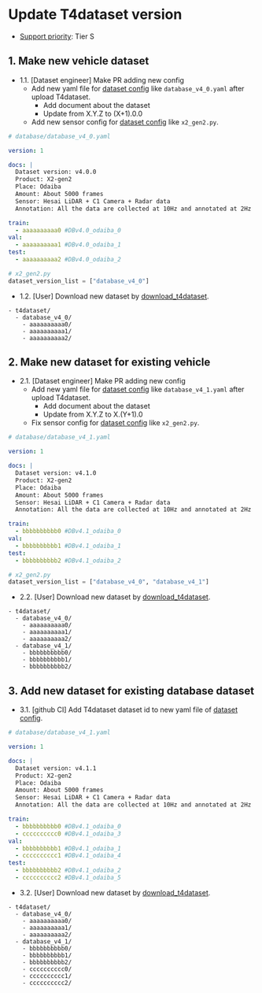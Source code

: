 # Update T4dataset version

- [Support priority](https://github.com/tier4/autoware-ml/blob/main/docs/design/autoware_ml_design.md#support-priority): Tier S

## 1. Make new vehicle dataset

- 1.1. [Dataset engineer] Make PR adding new config
  - Add new yaml file for [dataset config](/autoware_ml/configs/detection3d/dataset/t4dataset) like `database_v4_0.yaml` after upload T4dataset.
    - Add document about the dataset
    - Update from X.Y.Z to (X+1).0.0
  - Add new sensor config for [dataset config](/autoware_ml/configs/detection3d/dataset/t4dataset) like `x2_gen2.py`.

```yaml
# database/database_v4_0.yaml

version: 1

docs: |
  Dataset version: v4.0.0
  Product: X2-gen2
  Place: Odaiba
  Amount: About 5000 frames
  Sensor: Hesai LiDAR + C1 Camera + Radar data
  Annotation: All the data are collected at 10Hz and annotated at 2Hz

train:
  - aaaaaaaaaa0 #DBv4.0_odaiba_0
val:
  - aaaaaaaaaa1 #DBv4.0_odaiba_1
test:
  - aaaaaaaaaa2 #DBv4.0_odaiba_2
```

```py
# x2_gen2.py
dataset_version_list = ["database_v4_0"]
```

- 1.2. [User] Download new dataset by [download_t4dataset](/pipelines/webauto/download_t4dataset/).

```
- t4dataset/
  - database_v4_0/
    - aaaaaaaaaa0/
    - aaaaaaaaaa1/
    - aaaaaaaaaa2/
```

## 2. Make new dataset for existing vehicle

- 2.1. [Dataset engineer] Make PR adding new config
  - Add new yaml file for [dataset config](/autoware_ml/configs/detection3d/dataset/t4dataset) like `database_v4_1.yaml` after upload T4dataset.
    - Add document about the dataset
    - Update from X.Y.Z to X.(Y+1).0
  - Fix sensor config for [dataset config](/autoware_ml/configs/detection3d/dataset/t4dataset) like `x2_gen2.py`.

```yaml
# database/database_v4_1.yaml

version: 1

docs: |
  Dataset version: v4.1.0
  Product: X2-gen2
  Place: Odaiba
  Amount: About 5000 frames
  Sensor: Hesai LiDAR + C1 Camera + Radar data
  Annotation: All the data are collected at 10Hz and annotated at 2Hz

train:
  - bbbbbbbbbb0 #DBv4.1_odaiba_0
val:
  - bbbbbbbbbb1 #DBv4.1_odaiba_1
test:
  - bbbbbbbbbb2 #DBv4.1_odaiba_2
```

```py
# x2_gen2.py
dataset_version_list = ["database_v4_0", "database_v4_1"]
```

- 2.2. [User] Download new dataset by [download_t4dataset](/pipelines/webauto/download_t4dataset/).

```
- t4dataset/
  - database_v4_0/
    - aaaaaaaaaa0/
    - aaaaaaaaaa1/
    - aaaaaaaaaa2/
  - database_v4_1/
    - bbbbbbbbbb0/
    - bbbbbbbbbb1/
    - bbbbbbbbbb2/
```

## 3. Add new dataset for existing database dataset

- 3.1. [github CI] Add T4dataset dataset id to new yaml file of [dataset config](/autoware_ml/configs/detection3d/dataset/t4dataset).

```yaml
# database/database_v4_1.yaml

version: 1

docs: |
  Dataset version: v4.1.1
  Product: X2-gen2
  Place: Odaiba
  Amount: About 5000 frames
  Sensor: Hesai LiDAR + C1 Camera + Radar data
  Annotation: All the data are collected at 10Hz and annotated at 2Hz

train:
  - bbbbbbbbbb0 #DBv4.1_odaiba_0
  - cccccccccc0 #DBv4.1_odaiba_3
val:
  - bbbbbbbbbb1 #DBv4.1_odaiba_1
  - cccccccccc1 #DBv4.1_odaiba_4
test:
  - bbbbbbbbbb2 #DBv4.1_odaiba_2
  - cccccccccc2 #DBv4.1_odaiba_5
```

- 3.2. [User] Download new dataset by [download_t4dataset](/pipelines/webauto/download_t4dataset/).

```
- t4dataset/
  - database_v4_0/
    - aaaaaaaaaa0/
    - aaaaaaaaaa1/
    - aaaaaaaaaa2/
  - database_v4_1/
    - bbbbbbbbbb0/
    - bbbbbbbbbb1/
    - bbbbbbbbbb2/
    - cccccccccc0/
    - cccccccccc1/
    - cccccccccc2/
```
